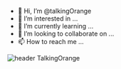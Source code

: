 - 👋 Hi, I’m @talkingOrange
- 👀 I’m interested in ...
- 🌱 I’m currently learning ...
- 💞️ I’m looking to collaborate on ...
- 📫 How to reach me ...

<!---
talkingOrange/talkingOrange is a ✨ special ✨ repository because its `README.md` (this file) appears on your GitHub profile.
You can click the Preview link to take a look at your changes.
--->

![header](https://capsule-render.vercel.app/api?type=wave&color=auto&height=300&section=header&text=capsule%20render&fontSize=90theme=radical) TalkingOrange
